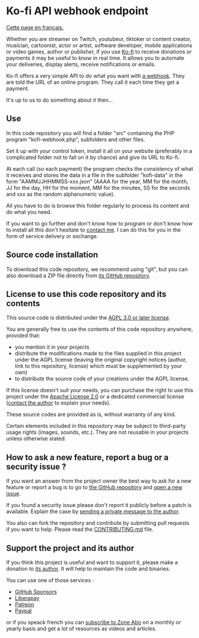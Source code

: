 # Ko-fi API webhook endpoint

[Cette page en français.](LISEZMOI.md)

Whether you are streamer on Twitch, youtubeur, tiktoker or content creator, musician, cartoonist, actor or artist, software developer, mobile applications or video games, author or publisher, if you use [Ko-fi](https://ko-fi.com/) to receive donations or payments it may be useful to know in real time. It allows you to automate your deliveries, display alerts, receive notifications or emails.

Ko-fi offers a very simple API to do what you want with [a webhook](https://ko-fi.com/manage/webhooks). They are told the URL of an online program. They call it each time they get a payment.

It's up to us to do something about it then...

## Use

In this code repository you will find a folder "src" containing the PHP program "kofi-webhook.php", subfolders and other files.

Set it up with your control token, install it all on your website (preferably in a complicated folder not to fall on it by chance) and give its URL to Ko-fi.

At each call (so each payment) the program checks the consistency of what it receives and stores the data in a file in the subfolder "kofi-data" in the form "AAMMJJHHMMSS-xxx.json" (AAAA for the year, MM for the month, JJ for the day, HH for the moment, MM for the minutes, SS for the seconds and xxx as the random alphanumeric value).

All you have to do is browse this folder regularly to process its content and do what you need.

If you want to go further and don't know how to program or don't know how to install all this don't hesitate to [contact me](https://trucs-de-developpeur-web.fr/nous-contacter.php). I can do this for you in the form of service delivery or exchange.

## Source code installation

To download this code repository, we recommend using "git", but you can also download a ZIP file directly from [its GitHub repository](https://github.com/DeveloppeurPascal/KoFi-API-Webhook-Endpoint).

## License to use this code repository and its contents

This source code is distributed under the [AGPL 3.0 or later license](https://choosealicense.com/licenses/agpl-3.0/).

You are generally free to use the contents of this code repository anywhere, provided that:
* you mention it in your projects
* distribute the modifications made to the files supplied in this project under the AGPL license (leaving the original copyright notices (author, link to this repository, license) which must be supplemented by your own)
* to distribute the source code of your creations under the AGPL license.

If this license doesn't suit your needs, you can purchase the right to use this project under the [Apache License 2.0](https://choosealicense.com/licenses/apache-2.0/) or a dedicated commercial license ([contact the author](https://developpeur-pascal.fr/nous-contacter.php) to explain your needs).

These source codes are provided as is, without warranty of any kind.

Certain elements included in this repository may be subject to third-party usage rights (images, sounds, etc.). They are not reusable in your projects unless otherwise stated.

## How to ask a new feature, report a bug or a security issue ?

If you want an answer from the project owner the best way to ask for a new feature or report a bug is to go to [the GitHub repository](https://github.com/DeveloppeurPascal/KoFi-API-Webhook-Endpoint) and [open a new issue](https://github.com/DeveloppeurPascal/KoFi-API-Webhook-Endpoint/issues).

If you found a security issue please don't report it publicly before a patch is available. Explain the case by [sending a private message to the author](https://developpeur-pascal.fr/nous-contacter.php).

You also can fork the repository and contribute by submitting pull requests if you want to help. Please read the [CONTRIBUTING.md](CONTRIBUTING.md) file.

## Support the project and its author

If you think this project is useful and want to support it, please make a donation to [its author](https://github.com/DeveloppeurPascal). It will help to maintain the code and binaries.

You can use one of those services :

* [GitHub Sponsors](https://github.com/sponsors/DeveloppeurPascal)
* [Liberapay](https://liberapay.com/PatrickPremartin)
* [Patreon](https://www.patreon.com/patrickpremartin)
* [Paypal](https://www.paypal.com/paypalme/patrickpremartin)

or if you speack french you can [subscribe to Zone Abo](https://zone-abo.fr/nos-abonnements.php) on a monthly or yearly basis and get a lot of resources as videos and articles.
